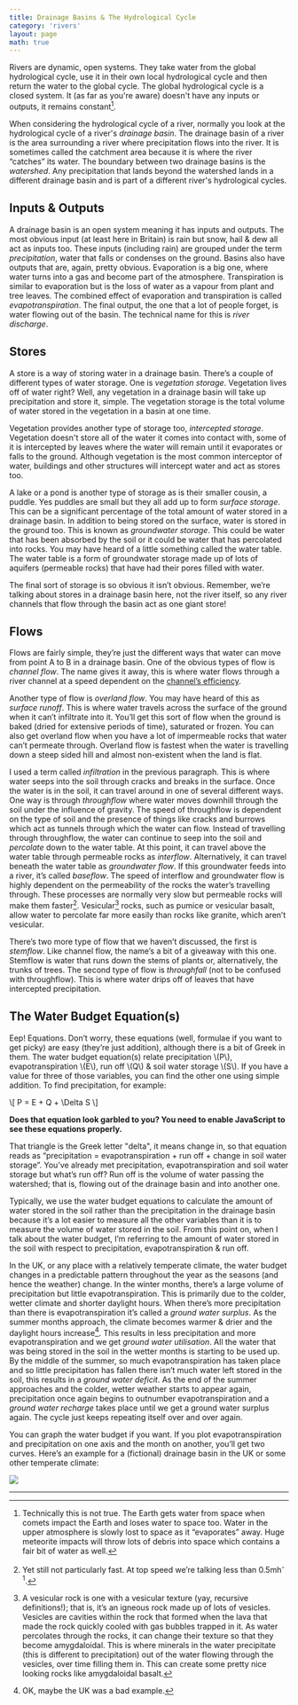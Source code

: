 ```yaml
---
title: Drainage Basins & The Hydrological Cycle
category: 'rivers'
layout: page
math: true
---
```


Rivers are dynamic, open systems. They take water from the global hydrological cycle, use it in their own local hydrological cycle and then return the water to the global cycle. The global hydrological cycle is a closed system. It (as far as you're aware) doesn't have any inputs or outputs, it remains constant[^1].

When considering the hydrological cycle of a river, normally you look at the hydrological cycle of a river's _drainage basin_. The drainage basin of a river is the area surrounding a river where precipitation flows into the river. It is sometimes called the catchment area because it is where the river “catches” its water. The boundary between two drainage basins is the _watershed_. Any precipitation that lands beyond the watershed lands in a different drainage basin and is part of a different river's hydrological cycles.

## Inputs & Outputs

A drainage basin is an open system meaning it has inputs and outputs. The most obvious input (at least here in Britain) is rain but snow, hail & dew all act as inputs too. These inputs (including rain) are grouped under the term _precipitation_, water that falls or condenses on the ground. Basins also have outputs that are, again, pretty obvious. Evaporation is a big one, where water turns into a gas and become part of the atmosphere. Transpiration is similar to evaporation but is the loss of water as a vapour from plant and tree leaves. The combined effect of evaporation and transpiration is called _evapotranspiration_.  The final output, the one that a lot of people forget, is water flowing out of the basin. The technical name for this is _river discharge_.

## Stores

A store is a way of storing water in a drainage basin. There’s a couple of different types of water storage. One is _vegetation storage_. Vegetation lives off of water right? Well, any vegetation in a drainage basin will take up precipitation and store it, simple. The vegetation storage is the total volume of water stored in the vegetation in a basin at one time.

Vegetation provides another type of storage too, _intercepted storage_. Vegetation doesn't store all of the water it comes into contact with, some of it is intercepted by leaves where the water will remain until it evaporates or falls to the ground. Although vegetation is the most common interceptor of water, buildings and other structures will intercept water and act as stores too.

A lake or a pond is another type of storage as is their smaller cousin, a puddle. Yes puddles are small but they all add up to form _surface storage_. This can be  a significant percentage of the total amount of water stored in a drainage basin. In addition to being stored on the surface, water is stored in the ground too. This is known as _groundwater storage_. This could be water that has been absorbed by the soil or it could be water that has percolated into rocks. You may have heard of a little something called the water table. The water table is a form of groundwater storage made up of lots of aquifers (permeable rocks) that have had their pores filled with water.

The final sort of storage is so obvious it isn’t obvious. Remember, we’re talking about stores in a drainage basin here, not the river itself, so any river channels that flow through the basin act as one giant store!

## Flows

Flows are fairly simple, they’re just the different ways that water can move from point A to B in a drainage basin. One of the obvious types of flow is _channel flow_. The name gives it away, this is where water flows through a river channel at a speed dependent on the [channel’s efficiency][channel-efficiency].

Another type of flow is _overland flow_. You may have heard of this as _surface runoff_. This is where water travels across the surface of the ground when it can’t infiltrate into it. You’ll get this sort of flow when the ground is baked (dried for extensive periods of time), saturated or frozen. You can also get overland flow when you have a lot of impermeable rocks that water can’t permeate through. Overland flow is fastest when the water is travelling down a steep sided hill and almost non-existent when the land is flat.

I used a term called _infiltration_ in the previous paragraph. This is where water seeps into the soil through cracks and breaks in the surface. Once the water is in the soil, it can travel around in one of several different ways. One way is through _throughflow_ where water moves downhill through the soil under the influence of gravity. The speed of throughflow is dependent on the type of soil and the presence of things like cracks and burrows which act as tunnels through which the water can flow. Instead of travelling through throughflow, the water can continue to seep into the soil and _percolate_ down to the water table. At this point, it can travel above the water table through permeable rocks as _interflow_. Alternatively, it can travel beneath the water table as _groundwater flow_. If this groundwater feeds into a river, it’s called _baseflow_. The speed of interflow and groundwater flow is highly dependent on the permeability of the rocks the water’s travelling through. These processes are normally very slow but permeable rocks will make them faster[^2]. Vesicular[^3] rocks, such as pumice or vesicular basalt, allow water to percolate far more easily than rocks like granite, which aren’t vesicular.

There’s two more type of flow that we haven’t discussed, the first is _stemflow_. Like channel flow, the name’s a bit of a giveaway with this one. Stemflow is water that runs down the stems of plants or, alternatively, the trunks of trees. The second type of flow is _throughfall_ (not to be confused with throughflow). This is where water drips off of leaves that have intercepted precipitation.

## The Water Budget Equation(s)

Eep! Equations. Don’t worry, these equations (well, formulae if you want to get picky) are easy (they’re just addition), although there is a bit of Greek in them.  The water budget equation(s) relate precipitation \\(P\\), evapotranspiration \\(E\\), run off \\(Q\\) & soil water storage \\(S\\). If you have a value for three of those variables, you can find the other one using simple addition. To find precipitation, for example:

\\[ P = E + Q + \Delta S \\]

<noscript><strong>Does that equation look garbled to you? You need to enable JavaScript to see these equations properly.</strong></noscript>

That triangle is the Greek letter "delta", it means change in, so that equation reads as “precipitation = evapotranspiration + run off + change in soil water storage”. You’ve already met precipitation, evapotranspiration and soil water storage but what’s run off? Run off is the volume of water passing the watershed; that is, flowing out of the drainage basin and into another one.

Typically, we use the water budget equations to calculate the amount of water stored in the soil rather than the precipitation in the drainage basin because it’s a lot easier to measure all the other variables than it is to measure the volume of water stored in the soil. From this point on, when I talk about the water budget, I’m referring to the amount of water stored in the soil with respect to precipitation, evapotranspiration & run off.

In the UK, or any place with a relatively temperate climate, the water budget changes in a predictable pattern throughout the year as the seasons (and hence the weather) change. In the winter months, there’s a large volume of precipitation but little evapotranspiration. This is primarily due to the colder, wetter climate and shorter daylight hours. When there’s more precipitation than there is evapotranspiration it’s called a _ground water surplus_. As the summer months approach, the climate becomes warmer & drier and the daylight hours increase[^4].  This results in less precipitation and more evapotranspiration and we get _ground water utilisation_. All the water that was being stored in the soil in the wetter months is starting to be used up. By the middle of the summer, so much evapotranspiration has taken place and so little precipitation has fallen there isn’t much water left stored in the soil, this results in a _ground water deficit_.  As the end of the summer approaches and the colder, wetter weather starts to appear again, precipitation once again begins to outnumber evapotranspiration and a _ground water recharge_ takes place until we get a ground water surplus again. The cycle just keeps repeating itself over and over again.

You can graph the water budget if you want. If you plot evapotranspiration and precipitation on one axis and the month on another, you’ll get two curves. Here’s an example for a (fictional) drainage basin in the UK or some other temperate climate:

![][water-budget-graph]

---

[^1]: Technically this is not true. The Earth gets water from space when comets impact the Earth and loses water to space too. Water in the upper atmosphere is slowly lost to space as it “evaporates” away. Huge meteorite impacts will throw lots of debris into space which contains a fair bit of water as well. 

[^2]: Yet still not particularly fast. At top speed we’re talking less than 0.5mh<sup>-1</sup>.

[^3]: A vesicular rock is one with a vesicular texture (yay, recursive definitions!); that is, it’s an igneous rock made up of lots of vesicles. Vesicles are cavities within the rock that formed when the lava that made the rock quickly cooled with gas bubbles trapped in it. As water percolates through the rocks, it can change their texture so that they become amygdaloidal. This is where minerals in the water precipitate (this is different to precipitation) out of the water flowing through the vesicles, over time filling them in. This can create some pretty nice looking rocks like amygdaloidal basalt.

[^4]: OK, maybe the UK was a bad example. 

[channel-efficiency]: /rivers/long-and-cross-profiles/#channel-efficiency--velocity
[water-budget-graph]:/Images/rivers/water-balance-graph.svg